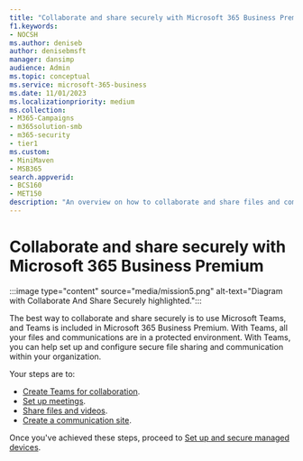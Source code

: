 ```yaml
---
title: "Collaborate and share securely with Microsoft 365 Business Premium"
f1.keywords:
- NOCSH
ms.author: deniseb
author: denisebmsft
manager: dansimp
audience: Admin
ms.topic: conceptual
ms.service: microsoft-365-business
ms.date: 11/01/2023
ms.localizationpriority: medium
ms.collection: 
- M365-Campaigns
- m365solution-smb
- m365-security
- tier1
ms.custom:
- MiniMaven
- MSB365
search.appverid:
- BCS160
- MET150
description: "An overview on how to collaborate and share files and communicate securely using Teams in Microsoft 365 Business Premium. In the closed environment provide by Teams, files and communications are free from cyber threats and cyberattacks."
---
```


# Collaborate and share securely with Microsoft 365 Business Premium

:::image type="content" source="media/mission5.png" alt-text="Diagram with Collaborate And Share Securely highlighted.":::

The best way to collaborate and share securely is to use Microsoft Teams, and Teams is included in Microsoft 365 Business Premium. With Teams, all your files and communications are in a protected environment. With Teams, you can help set up and configure secure file sharing and communication within your organization. 

Your steps are to:

- [Create Teams for collaboration](create-teams-for-collaboration.md).
- [Set up meetings](set-up-meetings.md).
- [Share files and videos](share-files-and-videos.md).
- [Create a communication site](create-communications-site.md).

Once you've achieved these steps, proceed to [Set up and secure managed devices](m365bp-protect-managed-devices.md).
